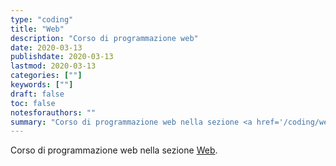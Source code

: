 ```yaml
---
type: "coding"
title: "Web"
description: "Corso di programmazione web"
date: 2020-03-13
publishdate: 2020-03-13
lastmod: 2020-03-13
categories: [""]
keywords: [""]
draft: false
toc: false
notesforauthors: ""
summary: "Corso di programmazione web nella sezione <a href='/coding/web'>Web</a>"
---
```


Corso di programmazione web nella sezione <a href='/coding/web'>Web</a>.
